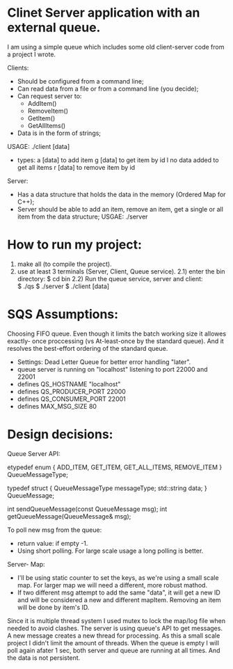 Clinet Server application with an external queue.
================================================= 
I am using a simple queue which includes some old client-server code from a project I wrote.


Clients:
* Should be configured from a command line;
* Can read data from a file or from a command line (you decide);
* Can request server to:
  - AddItem()
  - RemoveItem()
  - GetItem()
  - GetAllItems()
* Data is in the form of strings;

 USAGE: ./client <type> [data]
 *  types: a [data] to add item
           g [data] to get item by id
           l no data added to get all items
           r [data] to remove item by id


Server:
* Has a data structure that holds the data in the memory (Ordered Map for C++);
* Server should be able to add an item, remove an item, get a single or all item from the data structure;
USGAE: ./server


How to run my project:
======================
1) make all (to compile the project).
2) use at least 3 terminals (Server, Client, Queue service).
  2.1) enter the bin directory: $ cd bin
  2.2) Run the queue service, server and client:  
  $ ./qs
  $ ./server
  $ ./client <type> [data]



SQS Assumptions: 
=================
Choosing FIFO queue. Even though it limits the batch working size it allowes exactly- once proccessing (vs At-least-once by the standard queue).
And it resolves the best-effort ordering of the standard queue.
- Settings: Dead Letter Queue for better error handling "later".
- queue server is running on "localhost" listening to port 22000 and 22001
- defines QS_HOSTNAME "localhost"
- defines QS_PRODUCER_PORT 22000
- defines QS_CONSUMER_PORT 22001
- defines MAX_MSG_SIZE 80



Design decisions: 
=================

Queue Server API: 

etypedef enum {
  ADD_ITEM,
  GET_ITEM,
  GET_ALL_ITEMS,
  REMOVE_ITEM
} QueueMessageType;

typedef struct {
  QueueMessageType messageType;
  std::string data;
} QueueMessage;

int sendQueueMessage(const QueueMessage msg);
int getQueueMessage(QueueMessage& msg);


To poll new msg from the queue:
- return value: if empty -1.
- Using short polling. For large scale usage a long polling is better.

Server- Map: 
 - I'll be using static counter to set the keys, as we're using a small scale 
   map. For larger map we will need a different, more robust mathod.
- If two different msg attempt to add the same "data", it will get a new ID 
  and will be considered a new and different mapItem. Removing an item will be done by item's ID.

Since it is multiple thread system I used mutex to lock the map/log file when needed to avoid clashes.
The server is using queue's API to get messages.
A new message creates a new thread for processing. As this a small scale project I didn't limit the amount of threads. 
When the queue is empty I will poll again afater 1 sec, both server and queue are running at all times. 
And the data is not persistent.  
